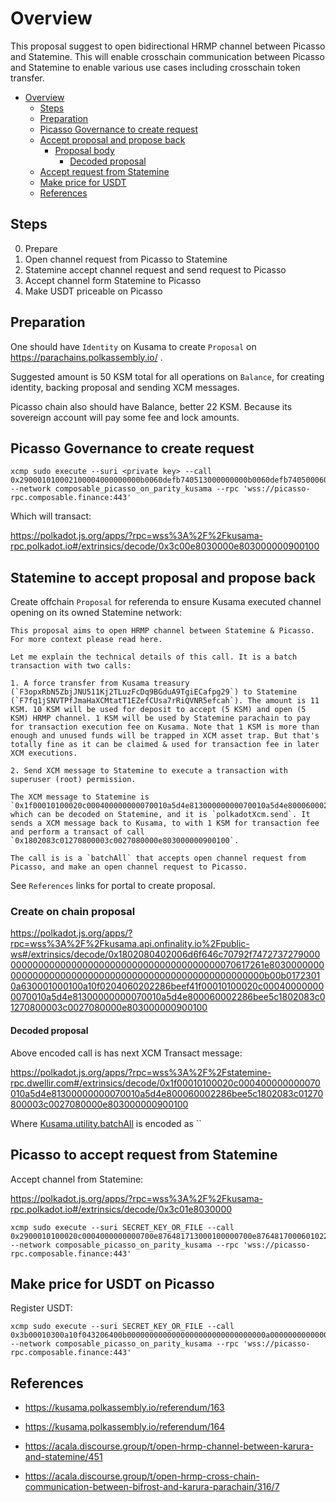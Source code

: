
# Overview

This proposal suggest to open bidirectional HRMP channel between Picasso and Statemine. This will enable crosschain communication between Picasso and Statemine to enable various use cases including crosschain token transfer.

- [Overview](#overview)
  - [Steps](#steps)
  - [Preparation](#preparation)
  - [Picasso Governance to create request](#picasso-governance-to-create-request)
  - [Accept proposal and propose back](#accept-proposal-and-propose-back)
    - [Proposal body](#proposal-body)
      - [Decoded proposal](#decoded-proposal)
  - [Accept request from Statemine](#accept-request-from-statemine)
  - [Make price for USDT](#make-price-for-usdt)
  - [References](#references)

## Steps

0. Prepare
1. Open channel request from Picasso to Statemine
2. Statemine accept channel request and send request to Picasso
3. Accept channel form Statemine to Picasso
4. Make USDT priceable on Picasso

## Preparation

One should have `Identity` on Kusama to create `Proposal` on  https://parachains.polkassembly.io/ . 

Suggested amount is 50 KSM total for all operations on `Balance`, for creating identity, backing proposal and sending XCM messages.

Picasso chain also should have Balance, better 22 KSM. Because its sovereign account will pay some fee and lock amounts.

## Picasso Governance to create request

```shell
xcmp sudo execute --suri <private key> --call 0x290001010002100004000000000b0060defb740513000000000b0060defb74050006000700f2052a01383c00e8030000e8030000009001000d0100040001009d20 --network composable_picasso_on_parity_kusama --rpc 'wss://picasso-rpc.composable.finance:443'
```

Which will transact:

https://polkadot.js.org/apps/?rpc=wss%3A%2F%2Fkusama-rpc.polkadot.io#/extrinsics/decode/0x3c00e8030000e803000000900100

## Statemine to accept proposal and propose back

Create offchain `Proposal` for referenda to ensure Kusama executed channel opening on its owned Statemine network:
```
This proposal aims to open HRMP channel between Statemine & Picasso. For more context please read here.

Let me explain the technical details of this call. It is a batch transaction with two calls:

1. A force transfer from Kusama treasury (`F3opxRbN5ZbjJNU511Kj2TLuzFcDq9BGduA9TgiECafpg29`) to Statemine (`F7fq1jSNVTPfJmaHaXCMtatT1EZefCUsa7rRiQVNR5efcah`). The amount is 11 KSM. 10 KSM will be used for deposit to accept (5 KSM) and open (5 KSM) HRMP channel. 1 KSM will be used by Statemine parachain to pay for transaction execution fee on Kusama. Note that 1 KSM is more than enough and unused funds will be trapped in XCM asset trap. But that's totally fine as it can be claimed & used for transaction fee in later XCM executions.

2. Send XCM message to Statemine to execute a transaction with superuser (root) permission.

The XCM message to Statemine is `0x1f00010100020c000400000000070010a5d4e81300000000070010a5d4e800060002286bee5c1802083c01270800003c0027080000e803000000900100`, which can be decoded on Statemine, and it is `polkadotXcm.send`. It sends a XCM message back to Kusama, to with 1 KSM for transaction fee and perform a transact of call `0x1802083c01270800003c0027080000e803000000900100`.

The call is is a `batchAll` that accepts open channel request from Picasso, and make an open channel request to Picasso.
```

See `References` links for portal to create proposal.

### Create on chain proposal


https://polkadot.js.org/apps/?rpc=wss%3A%2F%2Fkusama.api.onfinality.io%2Fpublic-ws#/extrinsics/decode/0x1802080402006d6f646c70792f747273727900000000000000000000000000000000000000000070617261e80300000000000000000000000000000000000000000000000000000b00b01723010a630001000100a10f0204060202286beef41f00010100020c000400000000070010a5d4e81300000000070010a5d4e800060002286bee5c1802083c01270800003c0027080000e803000000900100

#### Decoded proposal

Above encoded call is has next XCM Transact message:

https://polkadot.js.org/apps/?rpc=wss%3A%2F%2Fstatemine-rpc.dwellir.com#/extrinsics/decode/0x1f00010100020c000400000000070010a5d4e81300000000070010a5d4e800060002286bee5c1802083c01270800003c0027080000e803000000900100

Where [Kusama.utility.batchAll](https://polkadot.js.org/apps/?rpc=wss%3A%2F%2Fkusama-rpc.polkadot.io#/extrinsics/decode/0x1802083c01270800003c0027080000e803000000900100) is encoded as ``

## Picasso to accept request from Statemine

Accept channel from Statemine:

https://polkadot.js.org/apps/?rpc=wss%3A%2F%2Fkusama-rpc.polkadot.io#/extrinsics/decode/0x3c01e8030000

```shell
xcmp sudo execute --suri SECRET_KEY_OR_FILE --call 0x2900010100020c0004000000000700e876481713000100000700e876481700060102286bee183c01e8030000 --network composable_picasso_on_parity_kusama --rpc 'wss://picasso-rpc.composable.finance:443'
```

## Make price for USDT on Picasso

Register USDT:
```shell
xcmp sudo execute --suri SECRET_KEY_OR_FILE --call 0x3b00010300a10f043206400b0000000000000000000000000000000a000000000000000000000000000000010000c16ff286230000000000000000000104000000 --network composable_picasso_on_parity_kusama --rpc 'wss://picasso-rpc.composable.finance:443'
```

## References

- https://kusama.polkassembly.io/referendum/163

- https://kusama.polkassembly.io/referendum/164

- https://acala.discourse.group/t/open-hrmp-channel-between-karura-and-statemine/451

- https://acala.discourse.group/t/open-hrmp-cross-chain-communication-between-bifrost-and-karura-parachain/316/7